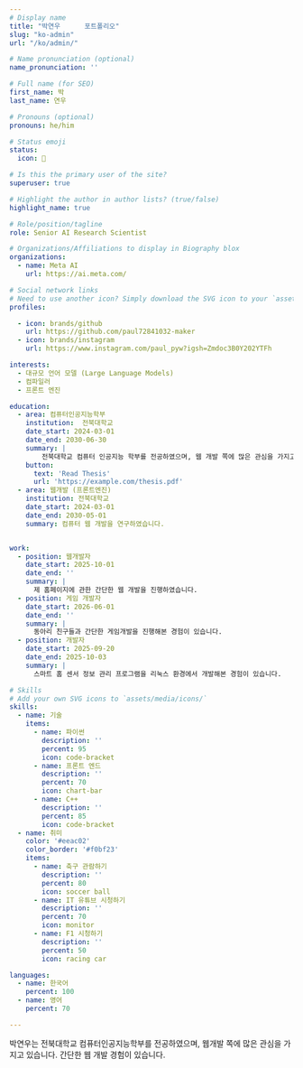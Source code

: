 ```yaml
---
# Display name
title: "박연우      포트폴리오"
slug: "ko-admin"
url: "/ko/admin/"

# Name pronunciation (optional)
name_pronunciation: ''

# Full name (for SEO)
first_name: 박
last_name: 연우

# Pronouns (optional)
pronouns: he/him

# Status emoji
status:
  icon: 🚀

# Is this the primary user of the site?
superuser: true

# Highlight the author in author lists? (true/false)
highlight_name: true

# Role/position/tagline
role: Senior AI Research Scientist

# Organizations/Affiliations to display in Biography blox
organizations:
  - name: Meta AI
    url: https://ai.meta.com/

# Social network links
# Need to use another icon? Simply download the SVG icon to your `assets/media/icons/` folder.
profiles:

  - icon: brands/github
    url: https://github.com/paul72841032-maker
  - icon: brands/instagram
    url: https://www.instagram.com/paul_pyw?igsh=Zmdoc3B0Y202YTFh

interests:
  - 대규모 언어 모델 (Large Language Models)
  - 컴파일러
  - 프론트 엔진

education:
  - area: 컴퓨터인공지능학부
    institution:  전북대학교
    date_start: 2024-03-01
    date_end: 2030-06-30
    summary: |
        전북대학교 컴퓨터 인공지능 학부를 전공하였으며, 웹 개발 쪽에 많은 관심을 가지고 있습니다. 
    button:
      text: 'Read Thesis'
      url: 'https://example.com/thesis.pdf'
  - area: 웹개발 (프론트엔진)
    institution: 전북대학교
    date_start: 2024-03-01
    date_end: 2030-05-01
    summary: 컴퓨터 웹 개발을 연구하였습니다. 


work:
  - position: 웹개발자
    date_start: 2025-10-01
    date_end: ''
    summary: |
      제 홈페이지에 관한 간단한 웹 개발을 진행하였습니다.
  - position: 게임 개발자
    date_start: 2026-06-01
    date_end: ''
    summary: |
      동아리 친구들과 간단한 게임개발을 진행해본 경험이 있습니다. 
  - position: 개발자
    date_start: 2025-09-20
    date_end: 2025-10-03
    summary: |
      스마트 홈 센서 정보 관리 프로그램을 리눅스 환경에서 개발해본 경험이 있습니다. 

# Skills
# Add your own SVG icons to `assets/media/icons/`
skills:
  - name: 기술
    items:
      - name: 파이썬
        description: ''
        percent: 95
        icon: code-bracket
      - name: 프론트 엔드
        description: ''
        percent: 70
        icon: chart-bar
      - name: C++
        description: ''
        percent: 85
        icon: code-bracket
  - name: 취미
    color: '#eeac02'
    color_border: '#f0bf23'
    items:
      - name: 축구 관람하기
        description: ''
        percent: 80
        icon: soccer ball
      - name: IT 유튜브 시청하기
        description: ''
        percent: 70
        icon: monitor
      - name: F1 시청하기
        description: ''
        percent: 50
        icon: racing car

languages:
  - name: 한국어
    percent: 100
  - name: 영어
    percent: 70

---
```


박연우는 전북대학교 컴퓨터인공지능학부를 전공하였으며, 웹개발 쪽에 많은 관심을 가지고 있습니다. 간단한 웹 개발 경험이 있습니다. 
